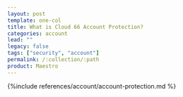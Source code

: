 ```yaml
---
layout: post
template: one-col
title: What is Cloud 66 Account Protection?
categories: account
lead: ""
legacy: false
tags: ["security", "account"]
permalink: /:collection/:path
product: Maestro
---
```



{%include references/account/account-protection.md %}
